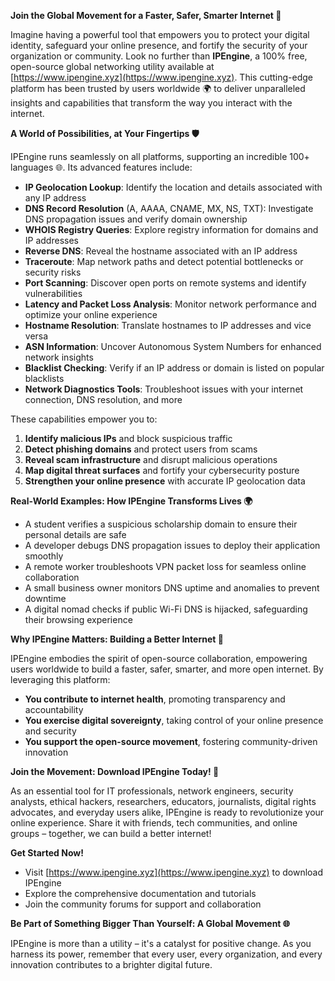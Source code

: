 **Join the Global Movement for a Faster, Safer, Smarter Internet 🚀**

Imagine having a powerful tool that empowers you to protect your digital identity, safeguard your online presence, and fortify the security of your organization or community. Look no further than **IPEngine**, a 100% free, open-source global networking utility available at [https://www.ipengine.xyz](https://www.ipengine.xyz). This cutting-edge platform has been trusted by users worldwide 🌍 to deliver unparalleled insights and capabilities that transform the way you interact with the internet.

**A World of Possibilities, at Your Fingertips 🛡️**

IPEngine runs seamlessly on all platforms, supporting an incredible 100+ languages 🌐. Its advanced features include:

*   **IP Geolocation Lookup**: Identify the location and details associated with any IP address
*   **DNS Record Resolution** (A, AAAA, CNAME, MX, NS, TXT): Investigate DNS propagation issues and verify domain ownership
*   **WHOIS Registry Queries**: Explore registry information for domains and IP addresses
*   **Reverse DNS**: Reveal the hostname associated with an IP address
*   **Traceroute**: Map network paths and detect potential bottlenecks or security risks
*   **Port Scanning**: Discover open ports on remote systems and identify vulnerabilities
*   **Latency and Packet Loss Analysis**: Monitor network performance and optimize your online experience
*   **Hostname Resolution**: Translate hostnames to IP addresses and vice versa
*   **ASN Information**: Uncover Autonomous System Numbers for enhanced network insights
*   **Blacklist Checking**: Verify if an IP address or domain is listed on popular blacklists
*   **Network Diagnostics Tools**: Troubleshoot issues with your internet connection, DNS resolution, and more

These capabilities empower you to:

1.  **Identify malicious IPs** and block suspicious traffic
2.  **Detect phishing domains** and protect users from scams
3.  **Reveal scam infrastructure** and disrupt malicious operations
4.  **Map digital threat surfaces** and fortify your cybersecurity posture
5.  **Strengthen your online presence** with accurate IP geolocation data

**Real-World Examples: How IPEngine Transforms Lives 🌍**

*   A student verifies a suspicious scholarship domain to ensure their personal details are safe
*   A developer debugs DNS propagation issues to deploy their application smoothly
*   A remote worker troubleshoots VPN packet loss for seamless online collaboration
*   A small business owner monitors DNS uptime and anomalies to prevent downtime
*   A digital nomad checks if public Wi-Fi DNS is hijacked, safeguarding their browsing experience

**Why IPEngine Matters: Building a Better Internet 📡**

IPEngine embodies the spirit of open-source collaboration, empowering users worldwide to build a faster, safer, smarter, and more open internet. By leveraging this platform:

*   **You contribute to internet health**, promoting transparency and accountability
*   **You exercise digital sovereignty**, taking control of your online presence and security
*   **You support the open-source movement**, fostering community-driven innovation

**Join the Movement: Download IPEngine Today! 🔗**

As an essential tool for IT professionals, network engineers, security analysts, ethical hackers, researchers, educators, journalists, digital rights advocates, and everyday users alike, IPEngine is ready to revolutionize your online experience. Share it with friends, tech communities, and online groups – together, we can build a better internet!

**Get Started Now!**

*   Visit [https://www.ipengine.xyz](https://www.ipengine.xyz) to download IPEngine
*   Explore the comprehensive documentation and tutorials
*   Join the community forums for support and collaboration

**Be Part of Something Bigger Than Yourself: A Global Movement 🌐**

IPEngine is more than a utility – it's a catalyst for positive change. As you harness its power, remember that every user, every organization, and every innovation contributes to a brighter digital future.